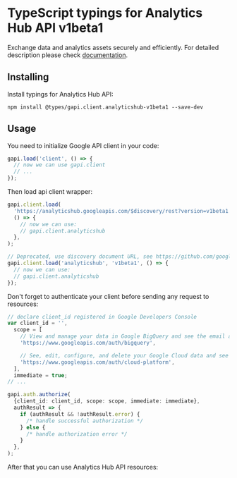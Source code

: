 # TypeScript typings for Analytics Hub API v1beta1

Exchange data and analytics assets securely and efficiently.
For detailed description please check [documentation](https://cloud.google.com/bigquery/docs/analytics-hub-introduction).

## Installing

Install typings for Analytics Hub API:

```
npm install @types/gapi.client.analyticshub-v1beta1 --save-dev
```

## Usage

You need to initialize Google API client in your code:

```typescript
gapi.load('client', () => {
  // now we can use gapi.client
  // ...
});
```

Then load api client wrapper:

```typescript
gapi.client.load(
  'https://analyticshub.googleapis.com/$discovery/rest?version=v1beta1',
  () => {
    // now we can use:
    // gapi.client.analyticshub
  },
);
```

```typescript
// Deprecated, use discovery document URL, see https://github.com/google/google-api-javascript-client/blob/master/docs/reference.md#----gapiclientloadname----version----callback--
gapi.client.load('analyticshub', 'v1beta1', () => {
  // now we can use:
  // gapi.client.analyticshub
});
```

Don't forget to authenticate your client before sending any request to resources:

```typescript
// declare client_id registered in Google Developers Console
var client_id = '',
  scope = [
    // View and manage your data in Google BigQuery and see the email address for your Google Account
    'https://www.googleapis.com/auth/bigquery',

    // See, edit, configure, and delete your Google Cloud data and see the email address for your Google Account.
    'https://www.googleapis.com/auth/cloud-platform',
  ],
  immediate = true;
// ...

gapi.auth.authorize(
  {client_id: client_id, scope: scope, immediate: immediate},
  authResult => {
    if (authResult && !authResult.error) {
      /* handle successful authorization */
    } else {
      /* handle authorization error */
    }
  },
);
```

After that you can use Analytics Hub API resources: <!-- TODO: make this work for multiple namespaces -->

```typescript

```
